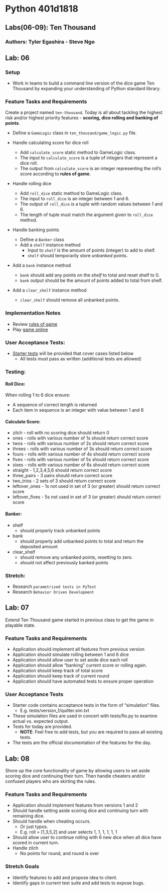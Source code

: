 # Python 401d1818
## Labs(06-09): Ten Thousand
### Authors: Tyler Egashira - Steve Ngo

## Lab: 06
### Setup
* Work in teams to build a command line version of the dice game Ten Thousand by expanding your understanding of Python standard library.

### Feature Tasks and Requirements
Create a project named `ten-thousand`.
Today is all about tackling the highest risk and/or highest priority features - **scoring, dice rolling and banking of points**.
  * Define a `GameLogic` class in `ten_thousand/game_logic.py` file.
  * Handle calculating score for dice roll
    * Add `calculate_score` static method to GameLogic class.
    * The input to `calculate_score` is a tuple of integers that represent a dice roll.
    * The output from `calculate_score` is an integer representing the roll’s score according to **rules of game**.
    
  * Handle rolling dice
    * Add `roll_dice` static method to GameLogic class.
    * The input to `roll_dice` is an integer between 1 and 6.
    * The output of `roll_dice` is a tuple with random values between 1 and 6.
    * The length of tuple must match the argument given to `roll_dice` method.
  * Handle banking points
    * Define a `Banker` class
    * Add a `shelf` instance method
      * Input to `shelf` is the amount of points (integer) to add to shelf.
      * `shelf` should temporarily store *unbanked* points.
  * Add a `bank` instance method
    * `bank` should add any points on the *shelf* to total and reset shelf to 0.
    * `bank` output should be the amount of points added to total from shelf.
  * Add a `clear_shelf` instance method
    * `clear_shelf` should remove all unbanked points.

### Implementation Notes
  * Review [rules of game](https://en.wikipedia.org/wiki/Dice_10000)
  * Play [game online](http://www.playonlinedicegames.com/farkle)

### User Acceptance Tests:
- [Starter tests](https://github.com/codefellows/seattle-python-401d18/blob/main/class-06/demo/parametrized-tests/tests/test_game_logic.py) will be provided that cover cases listed below
  - All tests must pass as written (additional tests are allowed)

### Testing:

#### Roll Dice:
When rolling 1 to 6 dice ensure:
- A sequence of correct length is returned
- Each item in sequence is an integer with value between 1 and 6

#### Calculate Score:
* zilch - roll with no scoring dice should return 0
* ones - rolls with various number of 1s should return correct score
* twos - rolls with various number of 2s should return correct score
* threes - rolls with various number of 3s should return correct score
* fours - rolls with various number of 4s should return correct score
* fives - rolls with various number of 5s should return correct score
* sixes - rolls with various number of 6s should return correct score
* straight - 1,2,3,4,5,6 should return correct score
* three_pairs - 3 pairs should return correct score
* two_trios - 2 sets of 3 should return correct score
* leftover_ones - 1s not used in set of 3 (or greater) should return correct score
* leftover_fives - 5s not used in set of 3 (or greater) should return correct score

#### Banker:
* shelf
  * should properly track unbanked points
* bank
  * should properly add unbanked points to total and return the deposited amount
* clear_shelf
  * should remove any unbanked points, resetting to zero.
  * should not affect previously banked points

### Stretch:
- Research `parametrized tests in PyTest`
- Research `Behavior Driven Development`



## Lab: 07
Extend Ten Thousand game started in previous class to get the game in playable state.

### Feature Tasks and Requirements
* Application should implement all features from previous version
* Application should simulate rolling between 1 and 6 dice
* Application should allow user to set aside dice each roll
* Application should allow “banking” current score or rolling again.
* Application should keep track of total score
* Application should keep track of current round
* Application should have automated tests to ensure proper operation

### User Acceptance Tests
* Starter code contains acceptance tests in the form of “simulation” files.
  * E.g. tests/version_1/quitter.sim.txt
* These simulation files are used in concert with tests/flo.py to examine actual vs. expected output.
* Tests for today are provided.
  * **NOTE**: Feel free to add tests, but you are required to pass all existing tests.
* The tests are the official documentation of the features for the day.

## Lab: 08
Shore up the core functionality of game by allowing users to set aside scoring dice and continuing their turn.
Then handle cheaters and/or confused players who are skirting the rules.

### Feature Tasks and Requirements
* Application should implement features from versions 1 and 2
* Should handle setting aside scoring dice and continuing turn with remaining dice.
* Should handle when cheating occurs.
  * Or just typos.
  * E.g. roll = [1,3,5,2] and user selects 1, 1, 1, 1, 1, 1
* Should allow user to continue rolling with 6 new dice when all dice have scored in current turn.
* Handle zilch
  * No points for round, and round is over

### Stretch Goals
* Identify features to add and propose idea to client.
* Identify gaps in current test suite and add tests to expose bugs.
<!--- 
## Lab: 09
Add an AI bot to play the game.

### Feature Tasks and Requirements
* Create an AI Bot to play Ten Thousand
  * The only method available for use from Game class is `play`.
  * All static methods of `GameLogic` class are available.
  * All other interactions with game can take place **ONLY** via the I/O features of the game.
    * In other words, via injectable `print` and `input` functionality.
    * It is FORBIDDEN to inject a custom `roller` function into Game class.
* Copy bots.py to your project.
  * Place it at root of project, at same level as `pyproject.toml`
* Your Bot class should be added to `bots.py` file with name of your choosing replacing `YourBot`.
  * **NOTE** the code for `BaseBot` class is supplied for reference, but your custom code will be in the overridden `_roll_bank_or_quit` and `_enter_dice` methods.
* User should be able to see your bot play by executing `bots.py` from terminal.
* Application should implement features from previous classes
--->